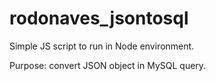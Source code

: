 # rodonaves_jsontosql

Simple JS script to run in Node environment.

Purpose: convert JSON object in MySQL query.
